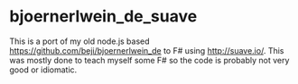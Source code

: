 # bjoernerlwein_de_suave
This is a port of my old node.js based https://github.com/beji/bjoernerlwein_de to F# using http://suave.io/.
This was mostly done to teach myself some F# so the code is probably not very good or idiomatic.